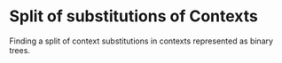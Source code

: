 # Split of substitutions of Contexts

Finding a split of context substitutions in contexts represented as binary trees.
